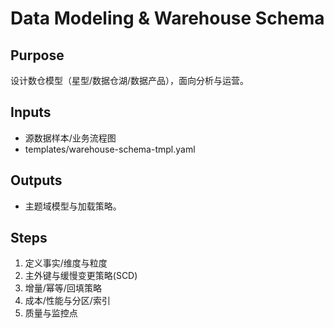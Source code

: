 # Data Modeling & Warehouse Schema

## Purpose

设计数仓模型（星型/数据仓湖/数据产品），面向分析与运营。

## Inputs

- 源数据样本/业务流程图
- templates/warehouse-schema-tmpl.yaml

## Outputs

- 主题域模型与加载策略。

## Steps

1. 定义事实/维度与粒度
2. 主外键与缓慢变更策略(SCD)
3. 增量/幂等/回填策略
4. 成本/性能与分区/索引
5. 质量与监控点
